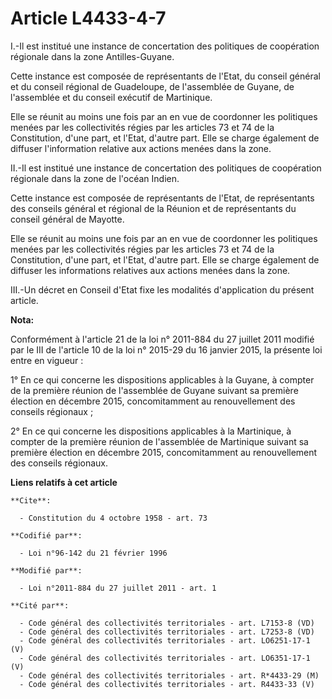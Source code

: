 # Article L4433-4-7

I.-Il est institué une instance de concertation des politiques de coopération régionale dans la zone Antilles-Guyane. 

Cette instance est composée de représentants de l'Etat, du conseil général et du conseil régional de Guadeloupe, de
l'assemblée de Guyane, de l'assemblée et du conseil exécutif de Martinique. 

Elle se réunit au moins une fois par an en vue de coordonner les politiques menées par les collectivités régies par les
articles 73 et 74 de la Constitution, d'une part, et l'Etat, d'autre part. Elle se charge également de diffuser l'information
relative aux actions menées dans la zone. 

II.-Il est institué une instance de concertation des politiques de coopération régionale dans la zone de l'océan Indien. 

Cette instance est composée de représentants de l'Etat, de représentants des conseils général et régional de la Réunion et de
représentants du conseil général de Mayotte. 

Elle se réunit au moins une fois par an en vue de coordonner les politiques menées par les collectivités régies par les
articles 73 et 74 de la Constitution, d'une part, et l'Etat, d'autre part. Elle se charge également de diffuser les
informations relatives aux actions menées dans la zone. 

III.-Un décret en Conseil d'Etat fixe les modalités d'application du présent article.

**Nota:**

Conformément à l'article 21 de la loi n° 2011-884 du 27 juillet 2011 modifié par le III de l'article 10 de la loi n° 2015-29
du 16 janvier 2015, la présente loi entre en vigueur : 

1° En ce qui concerne les dispositions applicables à la Guyane, à compter de la première réunion de l'assemblée de Guyane
suivant sa première élection en décembre 2015, concomitamment au renouvellement des conseils régionaux ; 

2° En ce qui concerne les dispositions applicables à la Martinique, à compter de la première réunion de l'assemblée de
Martinique suivant sa première élection en décembre 2015, concomitamment au renouvellement des conseils régionaux.

**Liens relatifs à cet article**

	**Cite**:

	  - Constitution du 4 octobre 1958 - art. 73

	**Codifié par**:

	  - Loi n°96-142 du 21 février 1996

	**Modifié par**:

	  - Loi n°2011-884 du 27 juillet 2011 - art. 1

	**Cité par**:

	  - Code général des collectivités territoriales - art. L7153-8 (VD)
	  - Code général des collectivités territoriales - art. L7253-8 (VD)
	  - Code général des collectivités territoriales - art. LO6251-17-1 (V)
	  - Code général des collectivités territoriales - art. LO6351-17-1 (V)
	  - Code général des collectivités territoriales - art. R*4433-29 (M)
	  - Code général des collectivités territoriales - art. R4433-33 (V)
